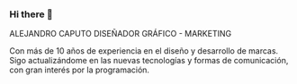 ### Hi there 👋

ALEJANDRO CAPUTO
DISEÑADOR GRÁFICO - MARKETING

Con más de 10 años de experiencia en el diseño y desarrollo de marcas. Sigo actualizándome en las nuevas tecnologías y formas de comunicación, con gran interés por la programación.

<!--
**Narskash/Narskash** is a ✨ _special_ ✨ repository because its `README.md` (this file) appears on your GitHub profile.

Here are some ideas to get you started:

- 🔭 I’m currently working on ...
- 🌱 I’m currently learning ...
- 👯 I’m looking to collaborate on ...
- 🤔 I’m looking for help with ...
- 💬 Ask me about ...
- 📫 How to reach me: ...
- 😄 Pronouns: ...
- ⚡ Fun fact: ...
-->
